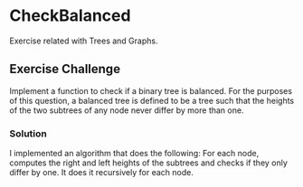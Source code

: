 # CheckBalanced
Exercise related with Trees and Graphs.

## Exercise Challenge
Implement a function to check if a binary tree is balanced. 
For the purposes of this question, a balanced tree is defined to be a tree such that the heights of the two subtrees of any node never differ by more than one.

### Solution
I implemented an algorithm that does the following:
For each node, computes the right and left heights of the subtrees and checks if they only differ by one. 
It does it recursively for each node.